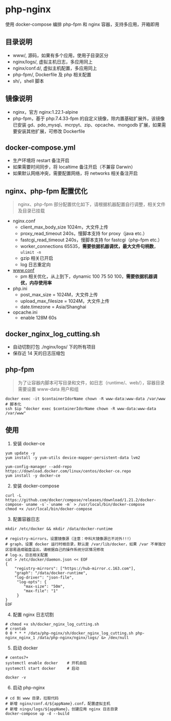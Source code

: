 # php-nginx
使用 docker-compose 编排 php-fpm 和 nginx 容器，支持多应用，开箱即用

## 目录说明
- www/, 源码，如果有多个应用，使用子目录区分
- nginx/logs/, 虚拟主机日志，多应用同上
- nginx/conf.d/, 虚拟主机配置，多应用同上
- php-fpm/, Dockerfile 及 php 相关配置
- sh/，shell 脚本

## 镜像说明
- nginx，官方 nginx:1.22.1-alpine
- php-fpm，基于 php:7.4.33-fpm 的自定义镜像，除内置基础扩展外，该镜像已安装 gd、pdo_mysql、mcrpyt、zip、opcache、mongodb 扩展，如果需要安装其他扩展，可修改 Dockerfile

## docker-compose.yml
- 生产环境将 restart 备注开启
- 如果需要时间同步，将 localtime 备注开启（不兼容 Darwin）
- 如果默认网络冲突，需要配置网络，将 networks 相关备注开启

## nginx、php-fpm 配置优化
> nginx、php-fpm 部分配置优化如下，请根据机器配置自行调整，相关文件及目录已挂载
- nginx.conf
  - client_max_body_size 1024m，大文件上传
  - proxy_read_timeout 240s，慢脚本支持 for proxy（java etc.）
  - fastcgi_read_timeout 240s，慢脚本支持 for fastcgi（php-fpm etc.）
  - worker_connections 65535，**需要依据机器调优，最大文件句柄数**，`ulimit -n`
  - gzip 相关已开启
  - log 日志重定向
- www.conf
  - pm 相关优化，从上到下，dynamic 100 75 50 100，**需要依据机器调优，内存使用率**
- php.ini
  - post_max_size = 1024M，大文件上传
  - upload_max_filesize = 1024M，大文件上传
  - date.timezone = Asia/Shanghai
- opcache.ini
  - enable 128M 60s

## docker_nginx_log_cutting.sh
- 自动切割打包 ./nginx/logs/ 下的所有项目
- 保存近 14 天的日志压缩包

## php-fpm
> 为了让容器内脚本可写目录和文件，如日志（runtime/、web/），容器目录需要设置 www-data 用户和组
```shell
docker exec -it $containerIdorName chown -R www-data:www-data /var/www
# 脚本化
ssh $ip "docker exec $containerIdorName chown -R www-data:www-data /var/www"
```

## 使用
1. 安装 docker-ce
```shell
yum update -y
yum install -y yum-utils device-mapper-persistent-data lvm2

yum-config-manager --add-repo https://download.docker.com/linux/centos/docker-ce.repo
yum install -y docker-ce
```

2. 安装 docker-compose
```shell
curl -L https://github.com/docker/compose/releases/download/1.21.2/docker-compose-`uname -s`-`uname -m` > /usr/local/bin/docker-compose
chmod +x /usr/local/bin/docker-compose
```

3. 配置容器日志
```shell
mkdir /etc/docker && mkdir /data/docker-runtime

# registry-mirrors，设置镜像源（注意：中科大镜像源已不对外!!!）
# graph，设置 docker 运行时根目录，默认是 /var/lib/docker，如果 /var 不单独分区容易造成磁盘溢出，请根据自己的操作系统分区情况修改
# log-x，日志相关配置
cat > /etc/docker/daemon.json << EOF
{
    "registry-mirrors": ["https://hub-mirror.c.163.com"],
    "graph": "/data/docker-runtime",
    "log-driver": "json-file",
     "log-opts": {
        "max-size": "50m",
        "max-file": "1"
     }
}
EOF
```

4. 配置 nginx 日志切割
```shell
# chmod +x sh/docker_nginx_log_cutting.sh
# crontab
0 0 * * * /data/php-nginx/sh/docker_nginx_log_cutting.sh php-nginx_nginx_1 /data/php-nginx/nginx/logs/ &> /dev/null
```

5. 启动 docker
```shell
# centos7+
systemctl enable docker    # 开机自启
systemctl start docker     # 启动

docker -v
```

6. 启动 php-nginx
```shell
# cd 到 www 目录，拉取代码
# 新增 nginx/conf.d/${appName}.conf，配置虚拟主机
# 新增 ningx/logs/${appName}，创建应用 nginx 日志目录
docker-compose up -d --build
```
